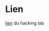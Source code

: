 # Lien

[lien](https://www.swisstransfer.com/d/845824c8-4ed9-4323-910f-066c30fb6a31) du hacking lab
